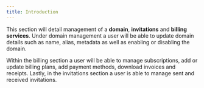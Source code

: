 ```yaml
---
title: Introduction
---
```


This section will detail management of a **domain**, **invitations** and **billing services**.  Under domain management a user will be able to update domain details such as name, alias, metadata as well as enabling or disabling the domain.  

Within the billing section a user will be able to  manage subscriptions, add or update billing plans, add payment methods, download invoices and receipts. Lastly, in the invitations section a user is able to manage sent and received invitations. 